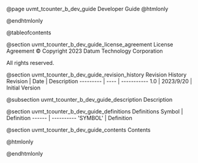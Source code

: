 @page uvmt_tcounter_b_dev_guide Developer Guide
@htmlonly
<div class="autonumbering">
@endhtmlonly


@tableofcontents


@section uvmt_tcounter_b_dev_guide_license_agreement License Agreement
© Copyright 2023 Datum Technology Corporation

All rights reserved.


@section uvmt_tcounter_b_dev_guide_revision_history Revision History
Revision  | Date | Description
--------- | ---- | -----------
1.0 | 2023/9/20 | Initial Version

@subsection uvmt_tcounter_b_dev_guide_description Description


@section uvmt_tcounter_b_dev_guide_definitions Definitions
Symbol | Definition
------ | ----------
 'SYMBOL' | Definition


@section uvmt_tcounter_b_dev_guide_contents Contents


@htmlonly
</div>
@endhtmlonly